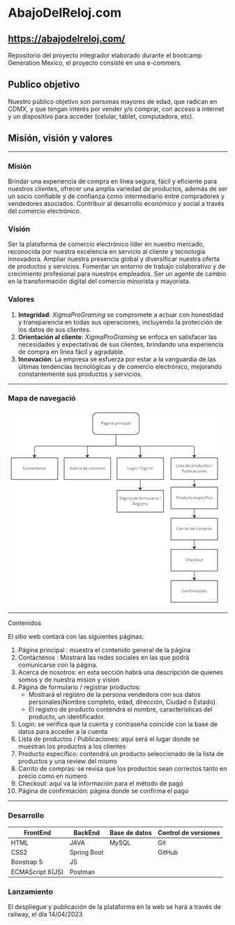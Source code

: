 # AbajoDelReloj.com
https://abajodelreloj.com/
---

Repositorio del proyecto integrador elaborado durante el bootcamp Generation Mexico, el proyecto consiste en una e-commers.

## Publico objetivo

Nuestro público objetivo son personas mayores de edad, que radican en CDMX, y que tengan interés por vender y/o comprar, con acceso a internet y un dispositivo para acceder (celular, tablet, computadora, etc).

## Misión, visión y valores

---

### Misión

Brindar una experiencia de compra en línea segura, fácil y eficiente para nuestros clientes, ofrecer una amplia variedad de productos, además de ser un socio confiable y de confianza como intermediario entre compradores y vendedores asociados. Contribuir al desarrollo económico y social a través del comercio electrónico.

### Visión

Ser la plataforma de comercio electrónico líder en nuestro mercado, reconocida por nuestra excelencia en servicio al cliente y tecnología innovadora. Ampliar nuestra presencia global y diversificar nuestra oferta de productos y servicios. Fomentar un entorno de trabajo colaborativo y de crecimiento profesional para nuestros empleados. Ser un agente de cambio en la transformación digital del comercio minorista y mayorista.

### Valores

1. **Integridad**: *XigmaProGraming* se compromete a actuar con honestidad y transparencia en todas sus operaciones, incluyendo la protección de los datos de sus clientes.
2. **Orientación al cliente**: *XigmaProGraming* se enfoca en satisfacer las necesidades y expectativas de sus clientes, brindando una experiencia de compra en línea fácil y agradable.
3. **Innovación**: La empresa se esfuerza por estar a la vanguardia de las últimas tendencias tecnológicas y de comercio electrónico, mejorando constantemente sus productos y servicios.

---

### Mapa de navegació

![Mapa de Navegacion](/Assets/mapa_navegacion.jpg)

---

Contenidos

El sitio web contará con las siguientes páginas:

1.  Página principal : muestra el contenido general de la página
2. Contáctenos : Mostrará las redes sociales en las que podrá comunicarse con la página.
3. Acerca de nosotros: en esta sección habrá una descripción de quienes somos y de nuestra mision y vision
4. Página de formulario / registrar productos:
    - Mostrará el registro de la persona vendedora con sus datos personales(Nombre completo, edad, dirección, Ciudad o Estado).
    - El registro de producto contendrá el nombre, características del producto, un identificador.
5. Login: se verifica que la cuenta y contraseña coincide con la base de datos para acceder a la cuenta
6. Lista de productos / Publicaciones: aquí será el lugar donde se muestran los productos a los clientes
7. Producto específico: contendrá un producto seleccionado de la lista de productos y una review del mismo
8. Carrito de compras: se revisa que los productos sean correctos tanto en precio como en número
9. Checkout: aquí va la información para el método de pagó
10. Página de confirmación: página donde se confirma el pago

---

### Desarrollo

| FrontEnd | BackEnd | Base de datos | Control de versiones |
| --- | --- | --- | --- |
| HTML | JAVA | MySQL | Git |
| CSS2 | Spring Boot |  | GitHub |
| Boostrap 5 | JS |  |  |
| ECMAScript 6(JS) | Postman |  |  |

### **Lanzamiento**

El despliegue y publicación de la plataforma en la web se hará a través de railway, el día 14/04/2023.
